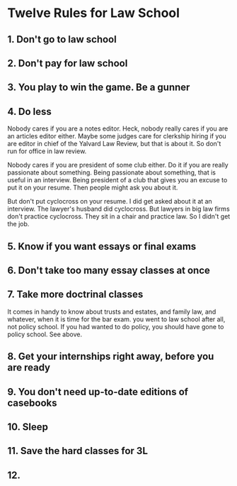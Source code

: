 # Twelve Rules for Law School

## 1. Don't go to law school

## 2. Don't pay for law school

## 3. You play to win the game. Be a gunner

## 4. Do less

Nobody cares if you are a notes editor. Heck, nobody really cares if you are an articles editor either. Maybe some judges care for clerkship hiring if you are editor in chief of the Yalvard Law Review, but that is about it. So don't run for office in law review.

Nobody cares if you are president of some club either. Do it if you are really passionate about something. Being passionate about something, that is useful in an interview. Being president of a club that gives you an excuse to put it on your resume. Then people might ask you about it.

But don't put cyclocross on your resume. I did get asked about it at an interview. The lawyer's husband did cyclocross. But lawyers in big law firms don't practice cyclocross. They sit in a chair and practice law. So I didn't get the job.

## 5. Know if you want essays or final exams

## 6. Don't take too many essay classes at once

## 7. Take more doctrinal classes

It comes in handy to know about trusts and estates, and family law, and whatever, when it is time for the bar exam. you went to law school after all, not policy school. If you had wanted to do policy, you should have gone to policy school. See above.

## 8. Get your internships right away, before you are ready

## 9. You don't need up-to-date editions of casebooks

## 10. Sleep

## 11. Save the hard classes for 3L

## 12. 
